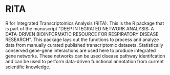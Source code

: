 # RITA
R for Integrated Transcriptomics Analysis (RITA). This is the R package that is part of the manuscript "DEEP INTEGRATED NETWORK ANALYSIS: A DATA-DRIVEN BIOINFORMATIC RESOURCE FOR RESPIRATORY DISEASE RESEARCH". This package lays out the functions to process and analyze data from manually curated published transcriptomic datasets. Statistically conserved gene-gene interactions are used here to produce integrated gene networks. These networks can be used disease pathway identifcation and can be used to perform data-driven functional annotation from current scientific knowledge.
 
